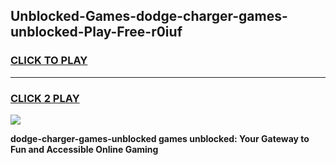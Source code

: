 
## Unblocked-Games-dodge-charger-games-unblocked-Play-Free-r0iuf
<h3>
<a href="https://premium76.site?title=dodge-charger-games-unblocked&ref=22A">CLICK TO PLAY</a></h3>
<hr>

<h3>
<a href="https://premium76.site?title=dodge-charger-games-unblocked&ref=22A">CLICK 2 PLAY</a>
  
</h3>

<a href="https://premium76.site?title=dodge-charger-games-unblocked&ref=22A"><img src="https://clearcache.store/games.png"></a>


**dodge-charger-games-unblocked games unblocked: Your Gateway to Fun and Accessible Online Gaming**
